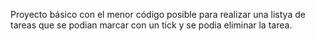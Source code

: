 Proyecto básico con el menor código posible para realizar una listya de tareas que se podian marcar con un tick y se podia eliminar la tarea.

